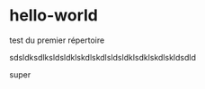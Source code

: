 # hello-world
test du premier répertoire

sdsldksdlksldsldklskdlskdlsldsldklsdklskdlskldsdld


super 
